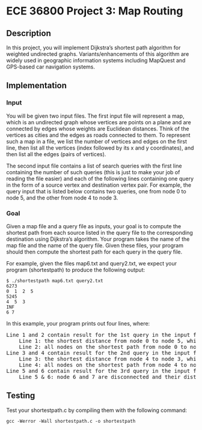 # ECE 36800 Project 3: Map Routing

## Description
In this project, you will implement Dijkstra’s shortest path algorithm for weighted undirected graphs. Variants/enhancements of this algorithm are widely used in geographic information systems including MapQuest and GPS-based car navigation systems.

## Implementation

### Input
You will be given two input files. The first input file will represent a map, which is an undirected graph whose vertices are points on a plane and are connected by edges whose weights are Euclidean distances. Think of the vertices as cities and the edges as roads connected to them. To represent such a map in a file, we list the number of vertices and edges on the first line, then list all the vertices (index followed by its x and y coordinates), and then list all the edges (pairs of vertices).

The second input file contains a list of search queries with the first line containing the number of such queries (this is just to make your job of reading the file easier) and each of the following lines containing one query in the form of a source vertex and destination vertex pair. For example, the query input that is listed below contains two queries, one from node 0 to node 5, and the other from node 4 to node 3.

### Goal
Given a map file and a query file as inputs, your goal is to compute the shortest path from each source listed in the query file to the corresponding destination using Dijkstra’s algorithm. Your program takes the name of the map file and the name of the query file. Given these files, your program should then compute the shortest path for each query in the query file. 

For example, given the files map6.txt and query2.txt, we expect your program (shortestpath) to produce the following output:
```
$ ./shortestpath map6.txt query2.txt
6273
0  1  2  5
5245
4  5  3
INF
6 7
```

In this example, your program prints out four lines, where:
<pre>
Line 1 and 2 contain result for the 1st query in the input file query2.txt
	Line 1: the shortest distance from node 0 to node 5, which is 6273
	Line 2: all nodes on the shortest path from node 0 to node 5, delimited by a space character
Line 3 and 4 contain result for the 2nd query in the input file query2.txt
	Line 3: the shortest distance from node 4 to node 3, which is 5245
	Line 4: all nodes on the shortest path from node 4 to node 3, delimited by a space character
Line 5 and 6 contain result for the 3rd query in the input file query2.txt
	Line 5 & 6: node 6 and 7 are disconnected and their distance is infinity.
</pre>

## Testing
Test your shortestpath.c by compiling them with the following command:
```
gcc -Werror -Wall shortestpath.c -o shortestpath
```
